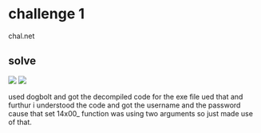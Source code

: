 # challenge 1
chal.net

## solve
<img src="2025-10-22 102944.png">

<img src=" 2025-10-22 102953.png">

used dogbolt and got the decompiled code for the exe file ued that and furthur i understood the code and got the username and the password cause that set 14x00_ function was using two arguments so just made use of that.
